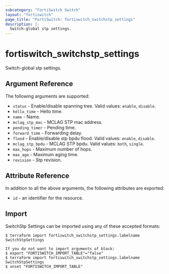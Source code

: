 ```yaml
---
subcategory: "FortiSwitch Switch"
layout: "fortiswitch"
page_title: "FortiSwitch: fortiswitch_switchstp_settings"
description: |-
  Switch-global stp settings.
---
```


# fortiswitch_switchstp_settings
Switch-global stp settings.

## Argument Reference

The following arguments are supported:

* `status` - Enable/disable spanning tree. Valid values: `enable`, `disable`.
* `hello_time` - Hello time.
* `name` - Name.
* `mclag_stp_mac` - MCLAG STP mac address.
* `pending_timer` - Pending time.
* `forward_time` - Forwarding delay.
* `flood` - Enable/disable stp bpdu flood. Valid values: `enable`, `disable`.
* `mclag_stp_bpdu` - MCLAG STP bpdu. Valid values: `both`, `single`.
* `max_hops` - Maximum number of hops.
* `max_age` - Maximum aging time.
* `revision` - Stp revision.


## Attribute Reference

In addition to all the above arguments, the following attributes are exported:
* `id` - an identifier for the resource.

## Import

SwitchStp Settings can be imported using any of these accepted formats:
```
$ terraform import fortiswitch_switchstp_settings.labelname SwitchStpSettings

If you do not want to import arguments of block:
$ export "FORTISWITCH_IMPORT_TABLE"="false"
$ terraform import fortiswitch_switchstp_settings.labelname SwitchStpSettings
$ unset "FORTISWITCH_IMPORT_TABLE"
```
